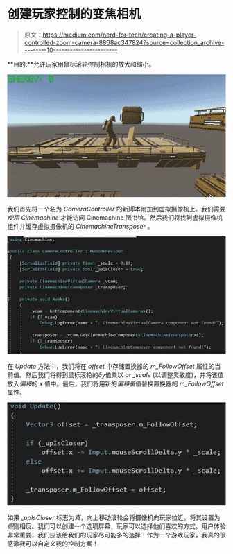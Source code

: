 # 创建玩家控制的变焦相机

> 原文：<https://medium.com/nerd-for-tech/creating-a-player-controlled-zoom-camera-8868ac347824?source=collection_archive---------10----------------------->

**目的:**允许玩家用鼠标滚轮控制相机的放大和缩小。

![](img/c301bbc72c80a82173fd019bd99810e4.png)

我们首先将一个名为 *CameraController* 的新脚本附加到虚拟摄像机上。我们需要*使用 Cinemachine* 才能访问 Cinemachine 图书馆。然后我们将找到虚拟摄像机组件并缓存虚拟摄像机的 *CinemachineTransposer* 。

![](img/cdfaaa5447b163175c4f0a67ebbcb1b6.png)

在 *Update* 方法中，我们将在 *offset* 中存储置换器的 *m_FollowOffset* 属性的当前值。然后我们将得到鼠标滚轮的*δy*值乘以 or *_scale* (以调整灵敏度)，并将该值放入*偏移*的 *x* 值中。最后，我们将用新的*偏移量*值替换置换器的 *m_FollowOffset* 属性。

![](img/8f3cf36e85cda0a04c7951ad8e945fc6.png)

如果 *_upIsCloser* 标志为*真*，向上移动滚轮会将摄像机向玩家拉近。将其设置为*假*则相反。我们可以创建一个选项屏幕，玩家可以选择他们喜欢的方式。用户体验非常重要，我们应该给我们的玩家尽可能多的选择！作为一个游戏玩家，我真的很感激我可以自定义我的控制方案！